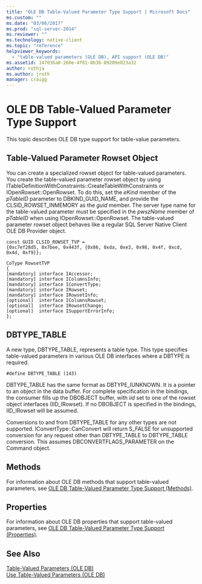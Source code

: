 ```yaml
---
title: "OLE DB Table-Valued Parameter Type Support | Microsoft Docs"
ms.custom: ""
ms.date: "03/06/2017"
ms.prod: "sql-server-2014"
ms.reviewer: ""
ms.technology: native-client
ms.topic: "reference"
helpviewer_keywords: 
  - "table-valued parameters (OLE DB), API support (OLE DB)"
ms.assetid: 147036a0-260e-4f81-8b3b-89209e023a32
author: rothja
ms.author: jroth
manager: craigg
---
```

# OLE DB Table-Valued Parameter Type Support
  This topic describes OLE DB type support for table-value parameters.  
  
## Table-Valued Parameter Rowset Object  
 You can create a specialized rowset object for table-valued parameters. You create the table-valued parameter rowset object by using ITableDefinitionWithConstraints::CreateTableWithConstraints or IOpenRowset::OpenRowset. To do this, set the *eKind* member of the *pTableID* parameter to DBKIND_GUID_NAME, and provide the CLSID_ROWSET_INMEMORY as the *guid* member. The server type name for the table-valued parameter must be specified in the *pwszName* member of *pTableID* when using IOpenRowset::OpenRowset. The table-valued parameter rowset object behaves like a regular SQL Server Native Client OLE DB Provider object.  
  
```  
const GUID CLSID_ROWSET_TVP =   
{0xc7ef28d5, 0x7bee, 0x443f, {0x86, 0xda, 0xe3, 0x98, 0x4f, 0xcd, 0x4d, 0xf9}};  
  
CoType RowsetTVP  
{  
[mandatory] interface IAccessor;  
[mandatory] interface IColumnsInfo;  
[mandatory] interface IConvertType;  
[mandatory] interface IRowset;  
[mandatory] interface IRowsetInfo;  
[optional]  interface IColumnsRowset;  
[optional]  interface IRowsetChange;  
[optional]  interface ISupportErrorInfo;  
};  
```  
  
## DBTYPE_TABLE  
 A new type, DBTYPE_TABLE, represents a table type. This type specifies table-valued parameters in various OLE DB interfaces where a DBTYPE is required.  
  
```  
#define DBTYPE_TABLE (143)  
```  
  
 DBTYPE_TABLE has the same format as DBTYPE_IUNKNOWN. It is a pointer to an object in the data buffer. For complete specification in the bindings, the consumer fills up the DBOBJECT buffer, with *iid* set to one of the rowset object interfaces (IID_IRowset). If no DBOBJECT is specified in the bindings, IID_IRowset will be assumed.  
  
 Conversions to and from DBTYPE_TABLE for any other types are not supported. IConvertType::CanConvert will return S_FALSE for unsupported conversion for any request other than DBTYPE_TABLE to DBTYPE_TABLE conversion. This assumes DBCONVERTFLAGS_PARAMETER on the Command object.  
  
## Methods  
 For information about OLE DB methods that support table-valued parameters, see [OLE DB Table-Valued Parameter Type Support &#40;Methods&#41;](ole-db-table-valued-parameter-type-support-methods.md).  
  
## Properties  
 For information about OLE DB properties that support table-valued parameters, see [OLE DB Table-Valued Parameter Type Support &#40;Properties&#41;](ole-db-table-valued-parameter-type-support-properties.md).  
  
## See Also  
 [Table-Valued Parameters &#40;OLE DB&#41;](table-valued-parameters-ole-db.md)   
 [Use Table-Valued Parameters &#40;OLE DB&#41;](../native-client-ole-db-how-to/use-table-valued-parameters-ole-db.md)  
  
  
